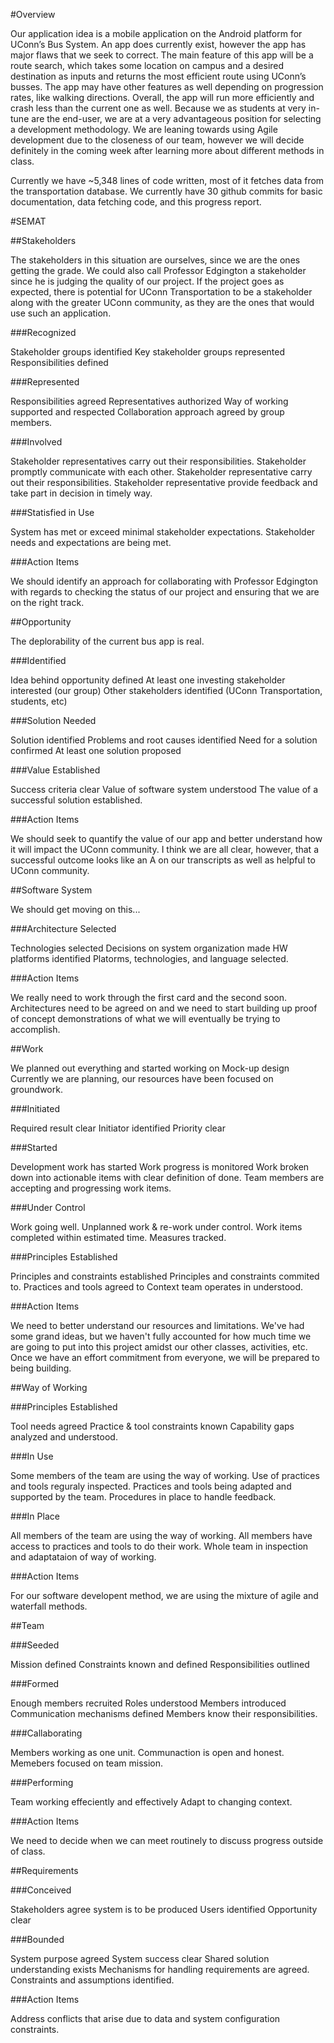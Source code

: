 #Overview

Our application idea is a mobile application on the Android platform for UConn’s Bus System. An app does currently exist, however the app has major flaws that we seek to correct. The main feature of this app will be a route search, which takes some location on campus and a desired destination as inputs and returns the most efficient route using UConn’s busses. The app may have other features as well depending on progression rates, like walking directions. Overall, the app will run more efficiently and crash less than the current one as well. Because we as students at very in-tune are the end-user, we are at a very advantageous position for selecting a development methodology. We are leaning towards using Agile development due to the closeness of our team, however we will decide definitely in the coming week after learning more about different methods in class.

Currently we have ~5,348 lines of code written, most of it fetches data from the transportation database. We currently have 30 github commits for basic documentation, data fetching code, and this progress report.

#SEMAT


##Stakeholders

The stakeholders in this situation are ourselves, since we are the ones getting the grade. We could also call Professor Edgington a stakeholder since he is judging the quality of our project. If the project goes as expected, there is potential for UConn Transportation to be a stakeholder along with the greater UConn community, as they are the ones that would use such an application.

###Recognized

 Stakeholder groups identified
 Key stakeholder groups represented
 Responsibilities defined


###Represented

Responsibilities agreed
Representatives authorized
Way of working supported and respected
Collaboration approach agreed by group members. 

###Involved 

Stakeholder representatives carry out their responsibilities.
Stakeholder promptly communicate with each other. 
Stakeholder representative carry out their responsibilities.
Stakeholder representative provide feedback and take part in decision in timely way. 

###Statisfied in Use

System has met or exceed minimal stakeholder expectations. 
Stakeholder needs and expectations are being met. 


###Action Items

We should identify an approach for collaborating with Professor Edgington with regards to checking the status of our project and ensuring that we are on the right track.



##Opportunity

The deplorability of the current bus app is real.

###Identified

Idea behind opportunity defined
At least one investing stakeholder interested (our group)
Other stakeholders identified (UConn Transportation, students, etc)

###Solution Needed

Solution identified
Problems and root causes identified
Need for a solution confirmed
At least one solution proposed

###Value Established

Success criteria clear
Value of software system understood
The value of a successful solution established. 

###Action Items

We should seek to quantify the value of our app and better understand how it will impact the UConn community. I think we are all clear, however, that a successful outcome looks like an A on our transcripts as well as helpful to UConn community.

##Software System

We should get moving on this...

###Architecture Selected

Technologies selected
Decisions on system organization made
HW platforms identified
Platorms, technologies, and language selected. 

###Action Items

We really need to work through the first card and the second soon. Architectures need to be agreed on and we need to start building up proof of concept demonstrations of what we will eventually be trying to accomplish.

##Work

We planned out everything and started working on Mock-up design Currently we are planning, our resources have been focused on groundwork.

###Initiated

Required result clear
Initiator identified
Priority clear

###Started

Development work has started 
Work progress is monitored 
Work broken down into actionable items with clear definition of done.
Team members are accepting and progressing work items.

###Under Control

Work going well.
Unplanned work & re-work under control. 
Work items completed within estimated time. 
Measures tracked.

###Principles Established 

Principles and constraints established 
Principles and constraints commited to.
Practices and tools agreed to 
Context team operates in understood. 


###Action Items

We need to better understand our resources and limitations. We've had some grand ideas, but we haven't fully accounted for how much time we are going to put into this project amidst our other classes, activities, etc. Once we have an effort commitment from everyone, we will be prepared to being building.

##Way of Working

###Principles Established

Tool needs agreed
Practice & tool constraints known
Capability gaps analyzed and understood.

###In Use

Some members of the team are using the way of working.
Use of practices and tools reguraly inspected. 
Practices and tools being adapted and supported by the team.
Procedures in place to handle feedback. 

###In Place 

All members of the team are using the way of working.
All members have access to practices and tools to do their work. 
Whole team in inspection and adaptataion of way of working. 


###Action Items

For our software developent method, we are using the mixture of agile and waterfall methods. 

##Team

###Seeded

Mission defined
Constraints known and defined
Responsibilities outlined

###Formed

Enough members recruited
Roles understood
Members introduced
Communication mechanisms defined
Members know their responsibilities. 

###Callaborating

Members working as one unit.
Communaction is open and honest.
Memebers focused on team mission.

###Performing

Team working effeciently and effectively
Adapt to changing context.

###Action Items

We need to decide when we can meet routinely to discuss progress outside of class.

##Requirements

###Conceived

Stakeholders agree system is to be produced
Users identified
Opportunity clear

###Bounded

System purpose agreed
System success clear
Shared solution understanding exists
Mechanisms for handling requirements are agreed. 
Constraints and assumptions identified. 


###Action Items

Address conflicts that arise due to data and system configuration constraints.
